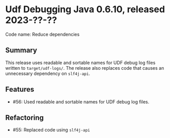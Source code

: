 # Udf Debugging Java 0.6.10, released 2023-??-??

Code name: Reduce dependencies

## Summary

This release uses readable and sortable names for UDF debug log files written to `target/udf-logs/`. The release also replaces code that causes an unnecessary dependency on `slf4j-api`.

## Features

* #56: Used readable and sortable names for UDF debug log files.

## Refactoring

* #55: Replaced code using `slf4j-api`
